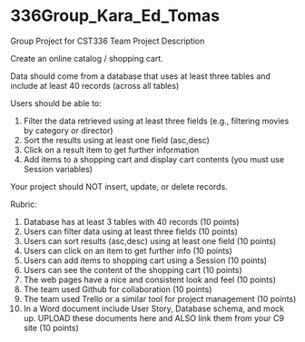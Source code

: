 # 336Group_Kara_Ed_Tomas
Group Project for CST336
Team Project Description

Create an online catalog / shopping cart.

Data should come from a database that uses at least three tables and include at least 40 records (across all tables)

Users should be able to: 

1) Filter the data retrieved using at least three fields (e.g., filtering movies by category or director)
2) Sort the results using at least one field (asc,desc) 
3) Click on a result item to get further information
4) Add items to a shopping cart and display cart contents (you must use Session variables)

Your project should NOT insert, update, or delete records.

Rubric:

1) Database has at least 3 tables with 40 records (10 points)
2) Users can filter data using at least three fields (10 points)
3) Users can sort results (asc,desc) using at least one field (10 points)
4) Users can click on an item to get further info (10 points)
5) Users can add items to shopping cart using a Session (10 points)
6) Users can see the content of the shopping cart (10 points)
7) The web pages have a nice and consistent look and feel (10 points)
8) The team used Github for collaboration (10 points)
9) The team used Trello or a similar tool for project management (10 points)
10) In a Word document include User Story, Database schema, and mock up. UPLOAD these documents here and ALSO link them from your C9 site  (10 points)
